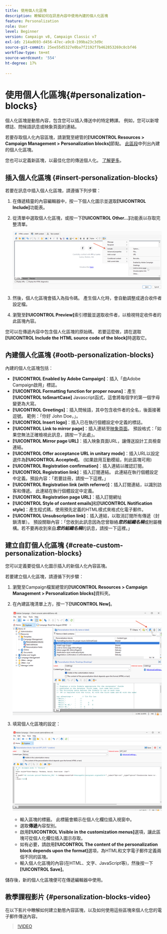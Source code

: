 ```yaml
---
title: 使用個人化區塊
description: 瞭解如何在訊息內容中使用內建的個人化區塊
feature: Personalization
role: User
level: Beginner
version: Campaign v8, Campaign Classic v7
exl-id: 214ad693-d456-47ec-a9c8-199ba23c3d9c
source-git-commit: 25ee55d5327e0ba7f2192f7b462853269c8cbf46
workflow-type: tm+mt
source-wordcount: '554'
ht-degree: 17%

---
```


# 使用個人化區塊{#personalization-blocks}

個人化區塊是動態內容，包含您可以插入傳送中的特定轉譯。 例如，您可以新增標誌、問候語訊息或映象頁面的連結。

若要存取個人化內容區塊，請瀏覽至總管的&#x200B;**[!UICONTROL Resources > Campaign Management > Personalization blocks]**&#x200B;節點。 [此區段](#ootb-personalization-blocks)中列出內建的個人化區塊。

您也可以定義新區塊，以最佳化您的傳送個人化。 [了解更多](#create-custom-personalization-blocks)。

## 插入個人化區塊 {#insert-personalization-blocks}

若要在訊息中插入個人化區塊，請遵循下列步驟：

1. 在傳遞精靈的內容編輯器中，按一下個人化圖示並選取&#x200B;**[!UICONTROL Include]**&#x200B;功能表。
1. 從清單中選取個人化區塊，或按一下&#x200B;**[!UICONTROL Other...]**&#x200B;功能表以存取完整清單。

   ![](assets/perso-content-block.png)

1. 然後，個人化區塊會插入為指令碼。 產生個人化時，會自動調整成適合收件者設定檔。
1. 瀏覽至&#x200B;**[!UICONTROL Preview]**&#x200B;索引標籤並選取收件者，以檢視特定收件者的此區塊內容。

您可以在傳遞內容中包含個人化區塊的原始碼。 若要這麼做，請在選取&#x200B;**[!UICONTROL Include the HTML source code of the block]**&#x200B;時選取它。

## 內建個人化區塊 {#ootb-personalization-blocks}

內建的個人化區塊包括：

* **[!UICONTROL Enabled by Adobe Campaign]**：插入「由Adobe Campaign啟用」標誌。
* **[!UICONTROL Formatting function for proper nouns]**：產生&#x200B;**[!UICONTROL toSmartCase]** Javascript函式，這會將每個字的第一個字母變更為大寫。
* **[!UICONTROL Greetings]**：插入問候語，其中包含收件者的全名，後面接著逗號。 範例：「你好 John Doe，」。
* **[!UICONTROL Insert logo]**：插入已在執行個體設定中定義的標誌。
* **[!UICONTROL Link to mirror page]**：插入連結至[映象頁面](mirror-page.md)。 預設格式：「如果您無法正確檢視此訊息，請按一下此處」。
* **[!UICONTROL Mirror page URL]**：插入映象頁面URL，讓傳送設計工具檢查連結。
* **[!UICONTROL Offer acceptance URL in unitary mode]**：插入URL以設定選件為&#x200B;**[!UICONTROL Accepted]**。 (如果啟用互動模組，則此區塊可用)
* **[!UICONTROL Registration confirmation]**：插入連結以確認訂閱。
* **[!UICONTROL Registration link]**：插入訂閱連結。 此連結在執行個體設定中定義。預設內容：「若要註冊，請按一下這裡。」
* **[!UICONTROL Registration link (with referrer)]**：插入訂閱連結，以識別訪客和傳遞。 此連結在執行個體設定中定義。
* **[!UICONTROL Registration page URL]**：插入訂閱網址
* **[!UICONTROL Style of content emails]**&#x200B;和&#x200B;**[!UICONTROL Notification style]**：產生程式碼，使用預先定義的HTML樣式來格式化電子郵件。
* **[!UICONTROL Unsubscription link]**：插入連結，以取消訂閱所有傳遞（封鎖清單）。 預設關聯內容：「您收到此訊息因為您曾聯絡&#x200B;***您的組織名稱***&#x200B;或附屬機構。若不要再收到來自&#x200B;***您的組織名稱***&#x200B;的訊息，請按一下這裡。」

## 建立自訂個人化區塊 {#create-custom-personalization-blocks}

您可以定義要從個人化圖示插入的新個人化內容區塊。

若要建立個人化區塊，請遵循下列步驟：

1. 瀏覽至Campaign檔案總管的&#x200B;**[!UICONTROL Resources > Campaign Management > Personalization blocks]**&#x200B;資料夾。
1. 在內建區塊清單上方，按一下&#x200B;**[!UICONTROL New]**。

   ![](assets/perso-new-block.png)

1. 填寫個人化區塊的設定：

   ![](assets/perso-custom-block.png)

   * 輸入區塊的標籤。 此標籤會顯示在個人化欄位插入視窗中。
   * 選取&#x200B;**傳遞**&#x200B;內容型別。
   * 啟用&#x200B;**[!UICONTROL Visible in the customization menus]**&#x200B;選項，讓此區塊可從個人化欄位插入圖示存取。
   * 如有必要，請啟用&#x200B;**[!UICONTROL The content of the personalization block depends upon the format]**&#x200B;選項，為HTML和文字電子郵件定義兩個不同的區塊。
   * 輸入個人化區塊的內容(在HTML、文字、JavaScript等)，然後按一下&#x200B;**[!UICONTROL Save]**。

儲存後，新的個人化區塊便可在傳遞編輯器中使用。

## 教學課程影片 {#personalization-blocks-video}

在以下影片中瞭解如何建立動態內容區塊，以及如何使用這些區塊來個人化您的電子郵件傳送內容。

>[!VIDEO](https://video.tv.adobe.com/v/342088?quality=12)
